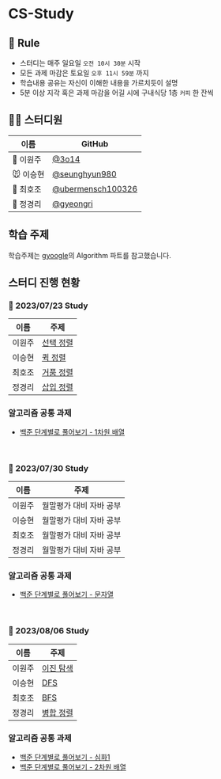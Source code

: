 # CS-Study

## 🌳 Rule
- 스터디는 매주 일요일 `오전 10시 30분` 시작
- 모든 과제 마감은 토요일 `오후 11시 59분` 까지
- 학습내용 공유는 자신이 이해한 내용을 가르치듯이 설명
- 5분 이상 지각 혹은 과제 마감을 어길 시에 구내식당 1층 `커피` 한 잔씩

## 👨‍💻  스터디원

| 이름   | GitHub                                         |
| ------ | ---------------------------------------------- |
| 🐋 이원주 | [@3o14](https://github.com/3o14) |
| 🐭 이승현 | [@seunghyun980](https://github.com/seunghyun980) |
| 🌻 최호조 | [@ubermensch100326](https://github.com/ubermensch100326) |
| 🦄 정경리 | [@gyeongri](https://github.com/@gyeongri) |

## 학습 주제
학습주제는 [gyoogle](https://github.com/gyoogle/tech-interview-for-developer)의 Algorithm 파트를 참고했습니다.


## 스터디 진행 현황
### 📅 2023/07/23 Study

| 이름   | 주제                                      |
| ------ | ---------------------------------------------- |
| 이원주 | [선택 정렬](https://github.com/CS-Stuey/CS-Study/blob/main/algorithm/selection-sort.md) |
| 이승현 | [퀵 정렬](https://github.com/CS-Stuey/CS-Study/blob/main/algorithm/quick-sort.md) |
| 최호조 | [거품 정렬](https://github.com/CS-Stuey/CS-Study/blob/main/algorithm/bubble-sort.md) |
| 정경리 | [삽입 정렬](https://github.com/CS-Stuey/CS-Study/blob/main/algorithm/Insertion%20Sort.md) |

### 알고리즘 공통 과제
* [백준 단계별로 풀어보기 - 1차원 배열](https://www.acmicpc.net/step/6)

<br>

### 📅 2023/07/30 Study

| 이름   | 주제                                      |
| ------ | ---------------------------------------------- |
| 이원주 | 월말평가 대비 자바 공부 |
| 이승현 | 월말평가 대비 자바 공부 |
| 최호조 | 월말평가 대비 자바 공부 |
| 정경리 | 월말평가 대비 자바 공부 |

### 알고리즘 공통 과제
* [백준 단계별로 풀어보기 - 문자열](https://www.acmicpc.net/step/7)

<br>

### 📅 2023/08/06 Study

| 이름   | 주제                                      |
| ------ | ---------------------------------------------- |
| 이원주 | [이진 탐색]() |
| 이승현 | [DFS]() |
| 최호조 | [BFS]() |
| 정경리 | [병합 정렬]() |

### 알고리즘 공통 과제
* [백준 단계별로 풀어보기 - 심화1 ](https://www.acmicpc.net/step/52)
* [백준 단계별로 풀어보기 - 2차원 배열 ](https://www.acmicpc.net/step/2)
